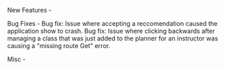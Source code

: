 New Features -




Bug Fixes - 
Bug fix: Issue where accepting a reccomendation caused the application show to crash.
Bug fix: Issue where clicking backwards after managing a class that was just added to the planner for an instructor was causing a "missing route Get" error.


Misc - 

